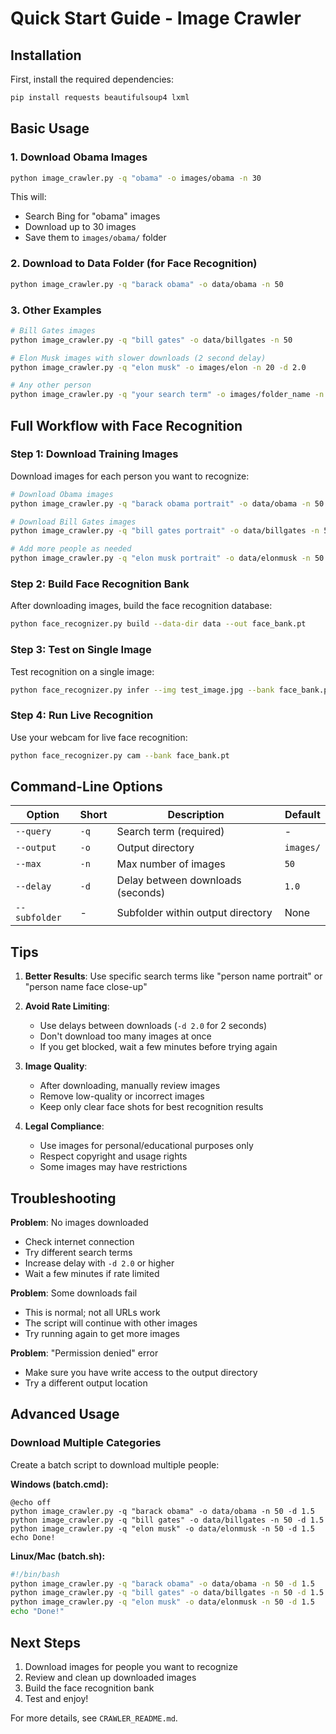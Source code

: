 # Quick Start Guide - Image Crawler

## Installation

First, install the required dependencies:

```bash
pip install requests beautifulsoup4 lxml
```

## Basic Usage

### 1. Download Obama Images

```bash
python image_crawler.py -q "obama" -o images/obama -n 30
```

This will:
- Search Bing for "obama" images
- Download up to 30 images
- Save them to `images/obama/` folder

### 2. Download to Data Folder (for Face Recognition)

```bash
python image_crawler.py -q "barack obama" -o data/obama -n 50
```

### 3. Other Examples

```bash
# Bill Gates images
python image_crawler.py -q "bill gates" -o data/billgates -n 50

# Elon Musk images with slower downloads (2 second delay)
python image_crawler.py -q "elon musk" -o images/elon -n 20 -d 2.0

# Any other person
python image_crawler.py -q "your search term" -o images/folder_name -n 25
```

## Full Workflow with Face Recognition

### Step 1: Download Training Images

Download images for each person you want to recognize:

```bash
# Download Obama images
python image_crawler.py -q "barack obama portrait" -o data/obama -n 50

# Download Bill Gates images  
python image_crawler.py -q "bill gates portrait" -o data/billgates -n 50

# Add more people as needed
python image_crawler.py -q "elon musk portrait" -o data/elonmusk -n 50
```

### Step 2: Build Face Recognition Bank

After downloading images, build the face recognition database:

```bash
python face_recognizer.py build --data-dir data --out face_bank.pt
```

### Step 3: Test on Single Image

Test recognition on a single image:

```bash
python face_recognizer.py infer --img test_image.jpg --bank face_bank.pt
```

### Step 4: Run Live Recognition

Use your webcam for live face recognition:

```bash
python face_recognizer.py cam --bank face_bank.pt
```

## Command-Line Options

| Option | Short | Description | Default |
|--------|-------|-------------|---------|
| `--query` | `-q` | Search term (required) | - |
| `--output` | `-o` | Output directory | `images/` |
| `--max` | `-n` | Max number of images | `50` |
| `--delay` | `-d` | Delay between downloads (seconds) | `1.0` |
| `--subfolder` | - | Subfolder within output directory | None |

## Tips

1. **Better Results**: Use specific search terms like "person name portrait" or "person name face close-up"

2. **Avoid Rate Limiting**: 
   - Use delays between downloads (`-d 2.0` for 2 seconds)
   - Don't download too many images at once
   - If you get blocked, wait a few minutes before trying again

3. **Image Quality**: 
   - After downloading, manually review images
   - Remove low-quality or incorrect images
   - Keep only clear face shots for best recognition results

4. **Legal Compliance**:
   - Use images for personal/educational purposes only
   - Respect copyright and usage rights
   - Some images may have restrictions

## Troubleshooting

**Problem**: No images downloaded
- Check internet connection
- Try different search terms
- Increase delay with `-d 2.0` or higher
- Wait a few minutes if rate limited

**Problem**: Some downloads fail
- This is normal; not all URLs work
- The script will continue with other images
- Try running again to get more images

**Problem**: "Permission denied" error
- Make sure you have write access to the output directory
- Try a different output location

## Advanced Usage

### Download Multiple Categories

Create a batch script to download multiple people:

**Windows (batch.cmd):**
```batch
@echo off
python image_crawler.py -q "barack obama" -o data/obama -n 50 -d 1.5
python image_crawler.py -q "bill gates" -o data/billgates -n 50 -d 1.5
python image_crawler.py -q "elon musk" -o data/elonmusk -n 50 -d 1.5
echo Done!
```

**Linux/Mac (batch.sh):**
```bash
#!/bin/bash
python image_crawler.py -q "barack obama" -o data/obama -n 50 -d 1.5
python image_crawler.py -q "bill gates" -o data/billgates -n 50 -d 1.5
python image_crawler.py -q "elon musk" -o data/elonmusk -n 50 -d 1.5
echo "Done!"
```

## Next Steps

1. Download images for people you want to recognize
2. Review and clean up downloaded images
3. Build the face recognition bank
4. Test and enjoy!

For more details, see `CRAWLER_README.md`.

